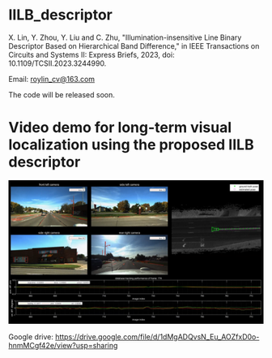 # IILB_descriptor
X. Lin, Y. Zhou, Y. Liu and C. Zhu, "Illumination-insensitive Line Binary Descriptor Based on Hierarchical Band Difference," in IEEE Transactions on Circuits and Systems II: Express Briefs, 2023, doi: 10.1109/TCSII.2023.3244990.

Email: roylin_cv@163.com

The code will be released soon.


# Video demo for long-term visual localization using the proposed IILB descriptor

[![](https://github.com/roylin1229/IILB_descriptor/blob/main/img.png)](https://drive.google.com/file/d/1dMgADQvsN_Eu_AOZfxD0o-hnmMCgf42e/view?usp=sharing)  

Google drive: https://drive.google.com/file/d/1dMgADQvsN_Eu_AOZfxD0o-hnmMCgf42e/view?usp=sharing  
